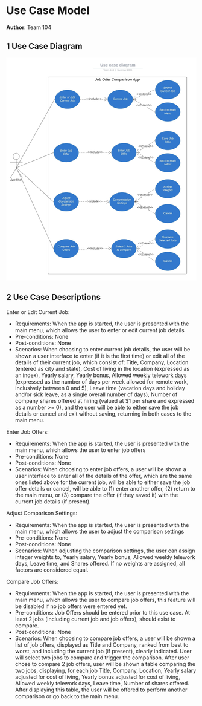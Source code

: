 # Use Case Model

**Author**: Team 104

## 1 Use Case Diagram

![Use Case Diagram](UseCaseDiagram.jpeg "Use Case Diagram")

## 2 Use Case Descriptions

Enter or Edit Current Job: 

- Requirements: When the app is started, the user is presented with the main menu, which allows the user to enter or edit current job details
- Pre-conditions: None
- Post-conditions: None
- Scenarios: When choosing to enter current job details, the user will be shown a user interface to enter (if it is the first time) or edit all of the details of their current job, which consist of: Title, Company, Location (entered as city and state), Cost of living in the location (expressed as an index), Yearly salary, Yearly bonus, Allowed weekly telework days (expressed as the number of days per week allowed for remote work, inclusively between 0 and 5), Leave time (vacation days and holiday and/or sick leave, as a single overall number of days), Number of company shares offered at hiring (valued at $1 per share and expressed as a number >= 0), and the user will be able to either save the job details or cancel and exit without saving, returning in both cases to the main menu.

Enter Job Offers: 

- Requirements: When the app is started, the user is presented with the main menu, which allows the user to enter job offers
- Pre-conditions: None
- Post-conditions: None
- Scenarios: When choosing to enter job offers, a user will be shown a user interface to enter all of the details of the offer, which are the same ones listed above for the current job, will be able to either save the job offer details or cancel, will be able to (1) enter another offer, (2) return to the main menu, or (3) compare the offer (if they saved it) with the current job details (if present).

Adjust Comparison Settings: 

- Requirements: When the app is started, the user is presented with the main menu, which allows the user to adjust the comparison settings
- Pre-conditions: None
- Post-conditions: None
- Scenarios: When adjusting the comparison settings, the user can assign integer weights to, Yearly salary, Yearly bonus, Allowed weekly telework days, Leave time, and Shares offered. If no weights are assigned, all factors are considered equal.

Compare Job Offers: 

- Requirements: When the app is started, the user is presented with the main menu, which allows the user to compare job offers, this feature will be disabled if no job offers were entered yet.
- Pre-conditions: Job Offers should be entered prior to this use case. At least 2 jobs (including current job and job offers), should exist to compare.
- Post-conditions: None
- Scenarios: When choosing to compare job offers, a user will be shown a list of job offers, displayed as Title and Company, ranked from best to worst, and including the current job (if present), clearly indicated. User will select two jobs to compare and trigger the comparison. After user chose to compare 2 job offers, user will be shown a table comparing the two jobs, displaying, for each job Title, Company, Location, Yearly salary adjusted for cost of living, Yearly bonus adjusted for cost of living, Allowed weekly telework days, Leave time, Number of shares offered. After displaying this table, the user will be offered to perform another comparison or go back to the main menu.
